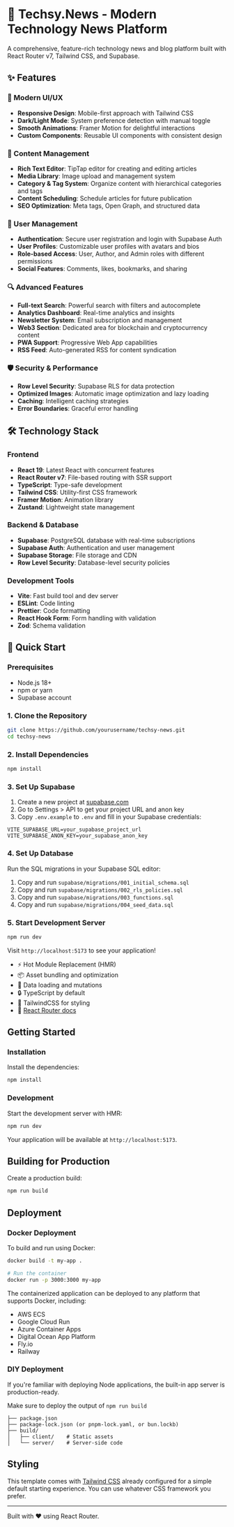 # 🚀 Techsy.News - Modern Technology News Platform

A comprehensive, feature-rich technology news and blog platform built with React Router v7, Tailwind CSS, and Supabase.

## ✨ Features

### 🎨 Modern UI/UX
- **Responsive Design**: Mobile-first approach with Tailwind CSS
- **Dark/Light Mode**: System preference detection with manual toggle
- **Smooth Animations**: Framer Motion for delightful interactions
- **Custom Components**: Reusable UI components with consistent design

### 📝 Content Management
- **Rich Text Editor**: TipTap editor for creating and editing articles
- **Media Library**: Image upload and management system
- **Category & Tag System**: Organize content with hierarchical categories and tags
- **Content Scheduling**: Schedule articles for future publication
- **SEO Optimization**: Meta tags, Open Graph, and structured data

### 👥 User Management
- **Authentication**: Secure user registration and login with Supabase Auth
- **User Profiles**: Customizable user profiles with avatars and bios
- **Role-based Access**: User, Author, and Admin roles with different permissions
- **Social Features**: Comments, likes, bookmarks, and sharing

### 🔍 Advanced Features
- **Full-text Search**: Powerful search with filters and autocomplete
- **Analytics Dashboard**: Real-time analytics and insights
- **Newsletter System**: Email subscription and management
- **Web3 Section**: Dedicated area for blockchain and cryptocurrency content
- **PWA Support**: Progressive Web App capabilities
- **RSS Feed**: Auto-generated RSS for content syndication

### 🛡️ Security & Performance
- **Row Level Security**: Supabase RLS for data protection
- **Optimized Images**: Automatic image optimization and lazy loading
- **Caching**: Intelligent caching strategies
- **Error Boundaries**: Graceful error handling

## 🛠️ Technology Stack

### Frontend
- **React 19**: Latest React with concurrent features
- **React Router v7**: File-based routing with SSR support
- **TypeScript**: Type-safe development
- **Tailwind CSS**: Utility-first CSS framework
- **Framer Motion**: Animation library
- **Zustand**: Lightweight state management

### Backend & Database
- **Supabase**: PostgreSQL database with real-time subscriptions
- **Supabase Auth**: Authentication and user management
- **Supabase Storage**: File storage and CDN
- **Row Level Security**: Database-level security policies

### Development Tools
- **Vite**: Fast build tool and dev server
- **ESLint**: Code linting
- **Prettier**: Code formatting
- **React Hook Form**: Form handling with validation
- **Zod**: Schema validation

## 🚀 Quick Start

### Prerequisites
- Node.js 18+
- npm or yarn
- Supabase account

### 1. Clone the Repository
```bash
git clone https://github.com/yourusername/techsy-news.git
cd techsy-news
```

### 2. Install Dependencies
```bash
npm install
```

### 3. Set Up Supabase

1. Create a new project at [supabase.com](https://supabase.com)
2. Go to Settings > API to get your project URL and anon key
3. Copy `.env.example` to `.env` and fill in your Supabase credentials:

```env
VITE_SUPABASE_URL=your_supabase_project_url
VITE_SUPABASE_ANON_KEY=your_supabase_anon_key
```

### 4. Set Up Database

Run the SQL migrations in your Supabase SQL editor:

1. Copy and run `supabase/migrations/001_initial_schema.sql`
2. Copy and run `supabase/migrations/002_rls_policies.sql`
3. Copy and run `supabase/migrations/003_functions.sql`
4. Copy and run `supabase/migrations/004_seed_data.sql`

### 5. Start Development Server
```bash
npm run dev
```

Visit `http://localhost:5173` to see your application!
- ⚡️ Hot Module Replacement (HMR)
- 📦 Asset bundling and optimization
- 🔄 Data loading and mutations
- 🔒 TypeScript by default
- 🎉 TailwindCSS for styling
- 📖 [React Router docs](https://reactrouter.com/)

## Getting Started

### Installation

Install the dependencies:

```bash
npm install
```

### Development

Start the development server with HMR:

```bash
npm run dev
```

Your application will be available at `http://localhost:5173`.

## Building for Production

Create a production build:

```bash
npm run build
```

## Deployment

### Docker Deployment

To build and run using Docker:

```bash
docker build -t my-app .

# Run the container
docker run -p 3000:3000 my-app
```

The containerized application can be deployed to any platform that supports Docker, including:

- AWS ECS
- Google Cloud Run
- Azure Container Apps
- Digital Ocean App Platform
- Fly.io
- Railway

### DIY Deployment

If you're familiar with deploying Node applications, the built-in app server is production-ready.

Make sure to deploy the output of `npm run build`

```
├── package.json
├── package-lock.json (or pnpm-lock.yaml, or bun.lockb)
├── build/
│   ├── client/    # Static assets
│   └── server/    # Server-side code
```

## Styling

This template comes with [Tailwind CSS](https://tailwindcss.com/) already configured for a simple default starting experience. You can use whatever CSS framework you prefer.

---

Built with ❤️ using React Router.

